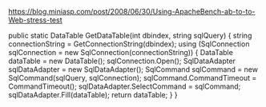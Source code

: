 
https://blog.miniasp.com/post/2008/06/30/Using-ApacheBench-ab-to-to-Web-stress-test

public static DataTable GetDataTable(int dbindex, string sqlQuery)
{
	string connectionString = GetConnectionString(dbindex);
	using (SqlConnection sqlConnection = new SqlConnection(connectionString))
	{
		DataTable dataTable = new DataTable();
		sqlConnection.Open();
		SqlDataAdapter sqlDataAdapter = new SqlDataAdapter();
		SqlCommand sqlCommand = new SqlCommand(sqlQuery, sqlConnection);
		sqlCommand.CommandTimeout = CommandTimeout();
		sqlDataAdapter.SelectCommand = sqlCommand;
		sqlDataAdapter.Fill(dataTable);
		return dataTable;
	}
}
